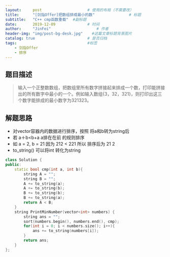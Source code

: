 ```yaml
---
layout:     post                    # 使用的布局（不需要改） 
title:      "[剑指Offer]把数组排成最小的数"               # 标题  
subtitle:   "C++ cmp函数重载"  #副标题 
date:       2019-12-09              # 时间 
author:     "JinFei"                    # 作者 
header-img: "img/post-bg-desk.jpg"    #这篇文章标题背景图片 
catalog: true                       # 是否归档 
tags:                               #标签     
    - 剑指Offer 
    - 排序
---
```


## 题目描述
> 输入一个正整数数组，把数组里所有数字拼接起来排成一个数，打印能拼接出的所有数字中最小的一个。例如输入数组{3，32，321}，则打印出这三个数字能排成的最小数字为321323。


## 解题思路

- 对vector容器内的数据进行排序，按照 将a和b转为string后 
- 若 a＋b<b+a  a排在在前 的规则排序
- 如 a = 2, b = 21 因为 212 < 221 所以 排序后为 21 2 
- to_string() 可以将int 转化为string

```C++
class Solution {
public:
    static bool cmp(int a, int b){
        string A = "";
        string B = "";
        A += to_string(a);
        A += to_string(b);
        B += to_string(b);
        B += to_string(a);
        return A < B;
    }
    string PrintMinNumber(vector<int> numbers) {
        string ans = "";
        sort(numbers.begin(), numbers.end(), cmp);
        for(int i = 0; i < numbers.size(); i++){
            ans += to_string(numbers[i]);
        }
        return ans;
    }
};
```

  